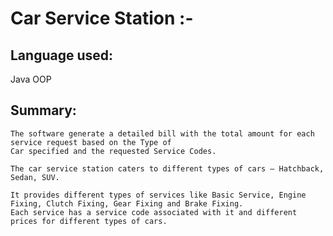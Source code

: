 # Car Service Station :-
## Language used:
  Java
  OOP

## Summary:
    The software generate a detailed bill with the total amount for each service request based on the Type of
    Car specified and the requested Service Codes.
    
    The car service station caters to different types of cars – Hatchback, Sedan, SUV.
    
    It provides different types of services like Basic Service, Engine Fixing, Clutch Fixing, Gear Fixing and Brake Fixing.
    Each service has a service code associated with it and different prices for different types of cars.

